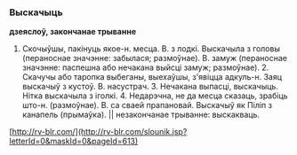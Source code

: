 ### Выскачыць
**дзеяслоў, закончанае трыванне**

1. Скочыўшы, пакінуць якое-н. месца. В. з лодкі. Выскачыла з головы (пераноснае значэнне: забылася; размоўнае). В. замуж (пераноснае значэнне: паспешна або нечакана выйсці замуж; размоўнае). 2. Скачучы або таропка выбеганы, выехаўшы, з'явіцца адкуль-н. Заяц выскачыў з кустоў. В. насустрач. 3. Нечакана выпасці, выскачыць. Нітка выскачыла з іголкі. 4. Недарэчна, не да месца сказаць, зрабіць што-н. (размоўнае). В. са сваей прапановай. Выскачыў як Піліп з канапель (прымаўка). || незакончанае трыванне: выскакваць.

<a rel="author">[http://rv-blr.com/](http://rv-blr.com/slounik.jsp?letterId=0&maskId=0&pageId=613)</a>
